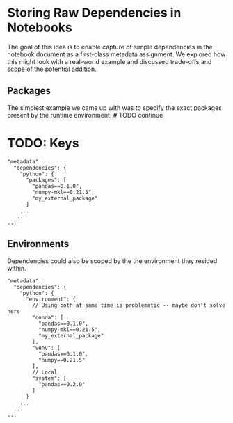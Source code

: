 # Storing Raw Dependencies in Notebooks

The goal of this idea is to enable capture of simple dependencies in the notebook document
as a first-class metadata assignment. We explored how this might look with a real-world
example and discussed trade-offs and scope of the potential addition.

## Packages

The simplest example we came up with was to specify the exact packages present by the
runtime environment. # TODO continue

# TODO: Keys

    "metadata": 
      "dependencies": {
        "python": {
          "packages": [
            "pandas==0.1.0",
            "numpy-mkl==0.21.5",
            "my_external_package"
          ]
        ...
      ...
    ...
    
## Environments

Dependencies could also be scoped by the the environment they resided within.

    "metadata": 
      "dependencies": {
        "python": {
          "environment": {
            // Using both at same time is problematic -- maybe don't solve here
            "conda": [
              "pandas==0.1.0",
              "numpy-mkl==0.21.5",
              "my_external_package"
            ],
            "venv": [
              "pandas==0.1.0",
              "numpy==0.21.5"
            ],
            // Local
            "system": [
              "pandas==0.2.0"
            ]
          }
        ...
      ...
    ...
